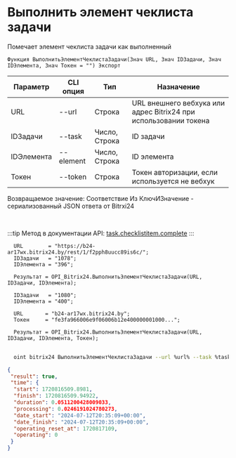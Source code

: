﻿---
sidebar_position: 6
---

# Выполнить элемент чеклиста задачи
 Помечает элемент чеклиста задачи как выполненный



`Функция ВыполнитьЭлементЧеклистаЗадачи(Знач URL, Знач IDЗадачи, Знач IDЭлемента, Знач Токен = "") Экспорт`

  | Параметр | CLI опция | Тип | Назначение |
  |-|-|-|-|
  | URL | --url | Строка | URL внешнего вебхука или адрес Bitrix24 при использовании токена |
  | IDЗадачи | --task | Число, Строка | ID задачи |
  | IDЭлемента | --element | Число, Строка | ID элемента |
  | Токен | --token | Строка | Токен авторизации, если используется не вебхук |

  
  Возвращаемое значение:   Соответствие Из КлючИЗначение - сериализованный JSON ответа от Bitrxi24

<br/>

:::tip
Метод в документации API: [task.checklistitem.complete](https://dev.1c-bitrix.ru/rest_help/tasks/task/checklistitem/complete.php)
:::
<br/>


```bsl title="Пример кода"
  URL        = "https://b24-ar17wx.bitrix24.by/rest/1/f2pph8uucc89is6c/";
  IDЗадачи   = "1078";
  IDЭлемента = "396";
  
  Результат = OPI_Bitrix24.ВыполнитьЭлементЧеклистаЗадачи(URL, IDЗадачи, IDЭлемента);
  
  IDЗадачи   = "1080";
  IDЭлемента = "400";
  
  URL       = "b24-ar17wx.bitrix24.by";
  Токен     = "fe3fa966006e9f06006b12e400000001000...";
  
  Результат = OPI_Bitrix24.ВыполнитьЭлементЧеклистаЗадачи(URL, IDЗадачи, IDЭлемента, Токен);
```
	


```sh title="Пример команды CLI"
    
  oint bitrix24 ВыполнитьЭлементЧеклистаЗадачи --url %url% --task %task% --element %element% --token %token%

```

```json title="Результат"
{
 "result": true,
 "time": {
  "start": 1720816509.8981,
  "finish": 1720816509.94922,
  "duration": 0.0511200428009033,
  "processing": 0.0246191024780273,
  "date_start": "2024-07-12T20:35:09+00:00",
  "date_finish": "2024-07-12T20:35:09+00:00",
  "operating_reset_at": 1720817109,
  "operating": 0
 }
}
```
